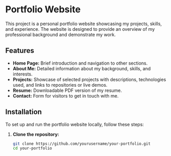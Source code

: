 # Portfolio Website

This project is a personal portfolio website showcasing my projects, skills, and experience. The website is designed to provide an overview of my professional background and demonstrate my work.

## Features

- **Home Page:** Brief introduction and navigation to other sections.
- **About Me:** Detailed information about my background, skills, and interests.
- **Projects:** Showcase of selected projects with descriptions, technologies used, and links to repositories or live demos.
- **Resume:** Downloadable PDF version of my resume.
- **Contact:** Form for visitors to get in touch with me.

## Installation

To set up and run the portfolio website locally, follow these steps:

1. **Clone the repository:**
   ```bash
   git clone https://github.com/yourusername/your-portfolio.git
   cd your-portfolio


